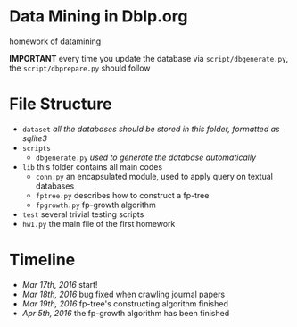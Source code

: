 # Data Mining in Dblp.org

homework of datamining

**IMPORTANT** every time you update the database via `script/dbgenerate.py`, the `script/dbprepare.py` should follow

# File Structure
- `dataset` *all the databases should be stored in this folder, formatted as sqlite3*
- `scripts`
  - `dbgenerate.py` *used to generate the database automatically*
- `lib` this folder contains all main codes
  - `conn.py` an encapsulated module, used to apply query on textual databases
  - `fptree.py` describes how to construct a fp-tree
  - `fpgrowth.py` fp-growth algorithm
- `test` several trivial testing scripts
- `hw1.py` the main file of the first homework

# Timeline
- *Mar 17th, 2016* start!
- *Mar 18th, 2016* bug fixed when crawling journal papers
- *Mar 19th, 2016* fp-tree's constructing algorithm finished
- *Apr 5th, 2016* the fp-growth algorithm has been finished